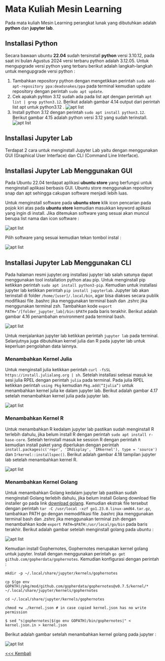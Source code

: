 # Mata Kuliah Mesin Learning
Pada mata kuliah Mesin Learning perangkat lunak yang dibutuhkan adalah **python** dan **jupyter lab**.
## Installasi Python
Secara bawaan ubuntu **22.04** sudah tersinstall **python** versi 3.10.12, pada saat ini bulan Agustus 2024 versi terbaru python adalah 3.12.05. Untuk mengupgrade versi python yang terbaru berikut adalah langkah-langkah untuk mengupgrade versi python :
1. Tambahkan repository python dengan mengetikkan perintah `sudo add-apt-repository ppa:deadsnakes/ppa` pada terminal kemudian update repository dengan perintah `sudo apt update`.
2. Cek apakah pyhton 3.12 sudah ada pada list apt dengan perintah `apt list | grep python3.12`. Berikut adalah gambar 4.14 output dari perintah list apt untuk python3.12 .
   ![apt list](img/img_1.png)
3. Install python 3.12 dengan perintah `sudo apt install python3.12`. Berikut gambar 4.15 adalah python versi 3.12 yang sudah terinstall.
   ![apt list](img/img_2.png)

## Installasi Jupyter Lab
Terdapat 2 cara untuk menginstall Jupyter Lab yaitu dengan menggunakan GUI (Graphical User Interface) dan CLI (Command Line Interface).

## Installasi Jupyter Lab Menggunakan GUI
Pada Ubuntu 22.04 terdapat aplikasi **ubuntu store** yang berfungsi untuk menginstall aplikasi berbasis GUI. Ubuntu store menggunakan repository snap dan apt sehingga cakupan software menjadi lebih luas.

Untuk menginstall software pada **ubuntu store** klik icon pencarian pada pojok kiri atas pada **ubuntu store** kemudian masukkan keyword aplikasi yang ingin di install. Jika ditemukan software yang sesuai akan muncul berupa list nama dan icon software :

![apt list](img/img_8.png)

Pilih software yang sesuai kemudian tekan tombol instal  :

![apt list](img/img_9.png)

## Installasi Jupyter Lab Menggunakan CLI
Pada halaman resmi jupyter.org installasi jupyter lab salah satunya dapat menggunakan tool installation python atau pip. Untuk menginstall pip ketikkan perintah `sudo apt install python3-pip`. Kemudian untuk installasi jupyter lab ketikkan perintah `pip install jupyterlab`. Jupyter lab akan terinstall di folder `/home/[user]/.local/bin`, agar bisa diakses secara publik modifikasi file .bashrc jika menggunakan terminal bash dan .zshrc jika menggunakan terminal zsh. Tambahkan kode `export PATH=’/[folder_jupyter_lab]/bin:$PATH` pada baris terakhir. Berikut adalah gambar 4.16 penambahan environment pada terminal bash.

![apt list](img/img_3.png)

Untuk menjalankan jupyter lab ketikkan perintah `jupyter lab` pada terminal. Selanjutnya juga dibutuhkan kernel julia dan R pada jupyter lab untuk keperluan pengolahan data lainnya.

### Menambahkan Kernel Julia
Untuk menginstall julia ketikkan perintah `curl -fsSL https://install.julialang.org | sh`. Setelah installasi selesai masuk ke sesi julia RPEL dengan perintah `julia` pada terminal. Pada julia RPEL ketikkan perintah `using Pkg` kemudian `Pkg.add(“Ijulia”)` untuk menambahkan kernel julia ke dalam jupyter lab. Berikut adalah gambar 4.17 setelah menambahkan kernel julia pada jupyter lab.

![apt list](img/img_4.png)

### Menambahkan Kernel R
Untuk menambahkan R kedalam jupyter lab pastikan sudah menginstall R terlebih dahulu, jika belum install R dengan perintah `sudo apt install r-base-core`. Setelah terinstall masuk ke session R dengan perintah `R` kemudian install paket yang diperlukan dengan perintah `install.packages(c('repr', 'IRdisplay', 'IRkernel'), type = 'source')` dan `Irkernel::installspec()`. Berikut adalah gambar 4.18 tampilan jupyter lab setelah menambahkan kernel R.

![apt list](img/img_5.png)

### Menambahkan Kernel Golang
Untuk menambahkan Golang kedalam jupyter lab pastikan sudah menginstall Golang terlebih dahulu, jika belum install Golang download file installer go pada link [download golang](https://go.dev/doc/install). Kemudian ekstrak file tersebut dengan perintah `tar -C /usr/local -xzf go1.23.0.linux-amd64.tar.gz`, tambahkan PATH go dengan memodifikasi file .bashrc jika menggunakan terminal bash dan .zshrc jika menggunakan terminal zsh dengan menambahkan kode `export PATH=$PATH:/usr/local/go/bin` pada baris terakhir. Berikut adalah gambar setelah menginstall golang pada ubuntu :

![apt list](img/img_6.png)

Kemudian install Gophernotes, Gophernotes merupakan kernel golang untuk jupyter. Install dengan menggunakan perintah `go get github.com/gopherdata/gophernotes`. Kemudian konfigurasi dengan perintah :

`mkdir -p ~/.local/share/jupyter/kernels/gophernotes`

`cp $(go env GOPATH)/pkg/mod/github.com/gopherdata/gophernotes@v0.7.5/kernel/* ~/.local/share/jupyter/kernels/gophernotes`

`cd ~/.local/share/jupyter/kernels/gophernotes`

`chmod +w ./kernel.json # in case copied kernel.json has no write permission`

`$ sed "s|gophernotes|$(go env GOPATH)/bin/gophernotes|" < kernel.json.in > kernel.json`

Berikut adalah gambar setelah menambahkan kernel golang pada jupyter : 

![apt list](img/img_7.png)


[<<< Kembali](../../README.md)